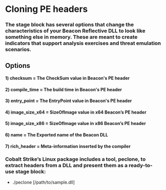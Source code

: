 # Cloning PE headers

### The stage block has several options that change the characteristics of your Beacon Reflective DLL to look like something else in memory. These are meant to create indicators that support analysis exercises and threat emulation scenarios.

## Options

#### 1) checksum = The CheckSum value in Beacon's PE header

#### 2) compile_time = The build time in Beacon's PE header

#### 3) entry_point = The EntryPoint value in Beacon's PE header

#### 4) image_size_x64 = SizeOfImage value in x64 Beacon’s PE header

#### 5) image_size_x86 = SizeOfImage value in x86 Beacon’s PE header

#### 6) name = The Exported name of the Beacon DLL

#### 7) rich_header = Meta-information inserted by the compiler

### Cobalt Strike’s Linux package includes a tool, peclone, to extract headers from a DLL and present them as a ready-to-use stage block:

 - ./peclone [/path/to/sample.dll]
